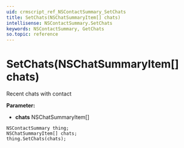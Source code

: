 ```yaml
---
uid: crmscript_ref_NSContactSummary_SetChats
title: SetChats(NSChatSummaryItem[] chats)
intellisense: NSContactSummary.SetChats
keywords: NSContactSummary, GetChats
so.topic: reference
---
```


# SetChats(NSChatSummaryItem[] chats)

Recent chats with contact

**Parameter:** 
* **chats** NSChatSummaryItem[]

```crmscript
NSContactSummary thing;
NSChatSummaryItem[] chats;
thing.SetChats(chats);
```

